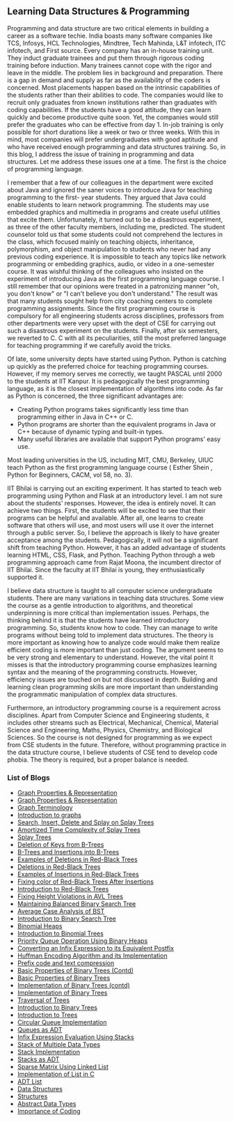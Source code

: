 ## Learning Data Structures & Programming

Programming and data structure are two critical elements in building a career as a software techie. India boasts many software companies like TCS, Infosys, HCL 
Technologies, Mindtree, Tech Mahinda, L&T infotech, ITC infotech, and First source.  Every company has an in-house training unit. They induct graduate trainees and put 
them through rigorous coding training before induction. Many trainees cannot cope with the rigor and leave in the middle.
The problem lies in background and preparation. There is a gap in demand and supply as far as the availability of the coders is concerned. Most placements happen based 
on the intrinsic capabilities of the students rather than their abilities to code. The companies would like to recruit only graduates from known institutions rather 
than graduates with coding capabilities. If the students have a good attitude, they can learn quickly and become productive quite soon. Yet, the companies would still 
prefer the graduates who can be effective from day 1. In-job training is only possible for short durations like a week or two or three weeks. With this in mind, most 
companies will prefer undergraduates with good aptitude and who have received enough programming and data structures training. So, in this blog, I address the issue of 
training in programming and data structures. Let me address these issues one at a time. The first is the choice of programming language.

I remember that a few of our colleagues in the department were excited about Java and ignored the saner voices to introduce Java for teaching programming to the first-
year students. They argued that Java could enable students to learn network programming. The students may use embedded graphics and multimedia in programs and create 
useful utilities that excite them. Unfortunately, it turned out to be a disastrous experiment, as three of the other faculty members, including me, predicted. The 
student counselor told us that some students could not comprehend the lectures in the class, which focused mainly on teaching objects, inheritance, polymorphism, and 
object manipulation to students who never had any previous coding experience. It is impossible to teach any topics like network programming or embedding graphics, 
audio, or video in a one-semester course. It was wishful thinking of the colleagues who insisted on the experiment of introducing Java as the first programming 
language course. I still remember that our opinions were treated in a patronizing manner "oh, you don't know" or "I can't believe you don't understand." The result was 
that many students sought help from city coaching centers to complete programming assignments. Since the first programming course is compulsory for all engineering 
students across disciplines, professors from other departments were very upset with the dept of CSE for carrying out such a disastrous experiment on the students. 
Finally, after six semesters, we reverted to C. C with all its peculiarities, still the most preferred language for teaching programming if we carefully avoid the 
tricks. 

Of late, some university depts have started using Python. Python is catching up quickly as the preferred choice for teaching programming courses. However, if my memory 
serves me correctly, we taught PASCAL  until 2000 to the students at IIT Kanpur. It is pedagogically the best programming language, as it is the closest implementation 
of algorithms into code. As far as Python is concerned, the three significant advantages are: 
- Creating Python programs takes significantly less time than programming either in Java in C++ or C.
- Python programs are shorter than the equivalent programs in Java or C++ because of dynamic typing and built-in types.
- Many useful libraries are available that support Python programs' easy use.

Most leading universities in the US, including MIT, CMU, Berkeley, UIUC teach Python as the first programming language course ( Esther Shein , Python for Beginners, CACM, vol 58, no. 3).

IIT Bhilai is carrying out an exciting experiment. It has started to teach web programming using Python and Flask at an introductory level. I am not sure about the 
students' responses. However, the idea is entirely novel. It can achieve two things. First, the students will be excited to see that their programs can be helpful and 
available. After all, one learns to create software that others will use, and most users will use it over the internet through a public server. So, I believe the 
approach is likely to have greater acceptance among the students. Pedagogically, it will not be a significant shift from teaching Python. However, it has an added 
advantage of students learning HTML, CSS, Flask, and Python. Teaching Python through a web programming approach came from Rajat Moona, the incumbent director of IIT 
Bhilai. Since the faculty at IIT Bhilai is young, they enthusiastically supported it.

I believe data structure is taught to all computer science undergraduate students. There are many variations in teaching data structures. Some view the course as a 
gentle introduction to algorithms, and theoretical underpinning is more critical than implementation issues. Perhaps, the thinking behind it is that the students have 
learned introductory programming. So, students know how to code. They can manage to write programs without being told to implement data structures. The theory is more 
important as knowing how to analyze code would make them realize efficient coding is more important than just coding. The argument seems to be very strong and 
elementary to understand. However, the vital point it misses is that the introductory programming course emphasizes learning syntax and the meaning of the programming 
constructs. However, efficiency issues are touched on but not discussed in depth. Building and learning clean programming skills are more important than understanding 
the programmatic manipulation of complex data structures.

Furthermore, an introductory programming course is a requirement across disciplines. Apart from Computer Science and Engineering students, it includes other streams 
such as Electrical, Mechanical, Chemical, Material Science and Engineering, Maths, Physics, Chemistry, and Biological Sciences. So the course is not designed for 
programming as we expect from CSE students in the future. Therefore, without programming practice in the data structure course, I believe students of CSE tend to 
develop code phobia. The theory is required, but a proper balance is needed.

### List of Blogs

- [Graph Properties & Representation](HTML/graphImplementation.md)
- [Graph Properties & Representation](HTML/graphRepresentation.md)
- [Graph Terminology](HTML/graphTerminology.md)
- [Introduction to graphs](HTML/graphIntro.md)
- [Search, Insert, Delete and Splay on Splay Trees](HTML/InsertDeleteSplay.md)
- [Amortized Time Complexity of Splay Trees](HTML/AmortizedTimeSplaying.md)
- [Splay Trees](HTML/splayTree.md)
- [Deletion of Keys from B-Trees](HTML/deletionBTrees.md)
- [B-Trees and Insertions into B-Trees](HTML/introBtree.md)
- [Examples of Deletions in Red-Black Trees](HTML/rbDeletionExample.md)
- [Deletions in Red-Black Trees](HTML/rbDeletion.md)
- [Examples of Insertions in Red-Black Trees](HTML/rbInsertionExamples.md)
- [Fixing color of Red-Black Trees After Insertions](HTML/redBlackColorFixing.md)
- [Introduction to Red-Black Trees](HTML/redBlackTrees.md)
- [Fixing Height Violations in AVL Trees](HTML/avlHeightViolation.md)
- [Maintaining Balanced Binary Search Tree](HTML/avlTree.md)
- [Average Case Analysis of BST](HTML/BSTanalysis.md)
- [Introduction to Binary Search Tree](HTML/BSTintro.md)
- [Binomial Heaps](HTML/binomialHeaps.md)
- [Introduction to Binomial Trees](HTML/binomialTrees.md)
- [Priority Queue Operation Using Binary Heaps](HTML/priorityQ.md) 
- [Converting an Infix Expression to its Equivalent Postfix](HTML/infixToPostfixExpression.md)
- [Huffman Encoding Algorithm and its Implementation](HTML/huffmanCodeImpl.md)
- [Prefix code and text compression](HTML/huffmanEncoding.md)
- [Basic Properties of Binary Trees (Contd)](HTML/moreOnBinaryTree.md)
- [Basic Properties of Binary Trees](HTML/binaryTreeProp.md)
- [Implementation of Binary Trees (contd)](HTML/treeImpContinue.md)
- [Implementation of Binary Trees](HTML/treeImplementation.md)
- [Traversal of Trees](HTML/treeTraversal.md)
- [Introduction to Binary Trees](HTML/binaryTrees.md)
- [Introduction to Trees](HTML/treesIntro.md)
- [Circular Queue Implementation](HTML/queueCircular.md)
- [Queues as ADT](HTML/queuesADT.md)
- [Infix Expression Evaluation Using Stacks](HTML/inFixExpressionEvaluation.md)
- [Stack of Multiple Data Types](HTML/multiStack.md)
- [Stack Implementation](HTML/stackImplementation.md)
- [Stacks as ADT](HTML/stacksADT.md)
- [Sparse Matrix Using Linked List](HTML/sparseMatrix.md)
- [Implementation of List in C](HTML/listImplementation.md)
- [ADT List](HTML/adtList.md)
- [Data Structures](HTML/dataStructures.md)
- [Structures](HTML/structures.md)
- [Abstract Data Types](HTML/abstractDataTypes.md)
- [Importance of Coding](HTML/importanceOfcoding.md)
<br>
